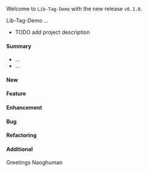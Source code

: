 Welcome to `Lib-Tag-Demo` with the new release `v0.1.0`.

Lib-Tag-Demo ...
 - TODO add project description



#### Summary
* ...
* ...



#### New



#### Feature



#### Enhancement



#### Bug



#### Refactoring



#### Additional



Greetings
Naoghuman



[//]: # (Issues which will be integrated in this release)



[//]: # (Links)
